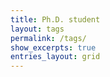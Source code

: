 ```yaml
---
title: Ph.D. student
layout: tags
permalink: /tags/
show_excerpts: true
entries_layout: grid
---
```

